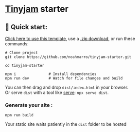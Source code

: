 # [Tinyjam](https://github.com/mourner/tinyjam) starter

## 🚀 Quick start:

[Click here to use this template](https://github.com/noahmarro/tinyjam-starter/generate), use a [.zip download](https://github.com/noahmarro/tinyjam-starter/archive/main.zip), or run these commands:

```
# Clone project
git clone https://github.com/noahmarro/tinyjam-starter.git

cd tinyjam-starter

npm i               # Install dependencies
npm run dev         # Watch for file changes and build
```

You can then drag and drop `dist/index.html` in your browser. <br>
Or serve `dist` with a tool like [serve](https://github.com/vercel/serve): `npx serve dist`.

### Generate your site :

```
npm run build
```

Your static site waits patiently in the `dist` folder to be hosted
